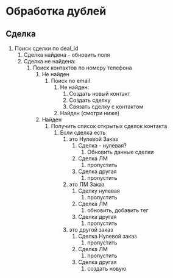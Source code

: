 # Обработка дублей #

## Сделка ##

1. Поиск сделки по deal_id
    1. Сделка найдена - обновить поля
    2. Сделка не найдена:
        1. Поиск контактов по номеру телефона
            1. Не найден
                1. Поиск по email
                    1. Не найден:
                        1. Создать новый контакт
                        2. Создать сделку
                        3. Связать сделку с контактом
                    2. Найден (смотри ниже)
            2. Найден
                1. Получить список открытых сделок контакта
                    1. Если сделка есть 
                       1. это Нулевой Заказ
                          1. Сделка - нулевая?
                             1. Обновить данные сделки
                          2. Сделка ЛМ
                             1. пропустить
                          3. Сделка другая
                             1. пропустить
                       2. это ЛМ Заказ
                          1. Сделку нулевая
                             1. пропустить
                          2. Сделка ЛМ
                             1. обновить, добавить тег
                          3. Сделка другая
                             1. пропустить
                       3. это другой заказ
                          1. Сделка Нулевой заказ
                             1. пропустить
                          2. Сделка ЛМ
                             1. пропустить
                          3. Сделка другая
                             1. создать новую
